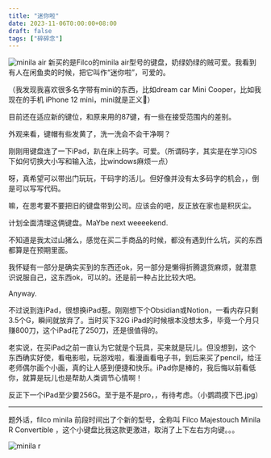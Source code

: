 ```yaml
---
title: "迷你啦"
date: 2023-11-06T0:00:00+08:00
draft: false
tags: ["碎碎念"]
---
```

![minila air](https://nic-gz-1308403500.file.myqcloud.com/gruvbox/023_minilaair_keyboard-2023-11-06-00-39-39.jpg)
新买的是Filco的minila air型号的键盘，奶绿奶绿的贼可爱。我看到有人在闲鱼卖的时候，把它叫作“迷你啦”，可爱的。


（我发现我喜欢很多名字带有mini的东西，比如dream car Mini Cooper，比如我现在的手机 iPhone 12 mini，mini就是正义👊）


目前还在适应新的键位，和原来用的87键，有一些在接受范围内的差别。

外观来看，键帽有些发黄了，洗一洗会不会干净啊？

刚刚用键盘连了一下iPad，趴在床上码字。可爱。（所谓码字，其实是在学习iOS下如何切换大小写和输入法，比windows麻烦一点）

呀，真希望可以带出门玩玩，干码字的活儿。但好像并没有太多码字的机会，，倒是可以写写代码。

嘛，在思考要不要把旧的键盘带到公司。应该会的吧，反正放在家也是积灰尘。

计划全面清理这俩键盘。MaYbe next weeeekend.

不知道是我太过山猪么，感觉在买二手商品的时候，都没有遇到什么坑，买的东西都算是在预期里面。

我怀疑有一部分是确实买到的东西还ok，另一部分是懒得折腾退货麻烦，就潜意识说服自己，这东西ok，可以的。还是前一种占比比较大吧。

Anyway.

不过说到连iPad，很想换iPad惹。刚刚想下个Obsidian或Notion，一看内存只剩3.5个G，瞬间就放弃了。当时买下32G iPad的时候根本没想太多，毕竟一个月只赚800刀，这个iPad花了250刀，还是很值得的。

老实说，在买iPad之前一直认为它就是个玩具，买来就是玩儿。但没想到，这个东西确实好使，看电影啦，玩游戏啦，看漫画看电子书，到后来买了pencil，给汪老师偶尔画个小画，真的让人感到便捷和快乐。iPad你是棒的，我后悔以前看低你，就算是玩儿也是帮助人类调节心情啊！

反正下一个iPad至少要256G。至于是不是pro，，有待考虑。（小鹦鹉摸下巴.jpg）

---

题外话，filco minila 前段时间出了个新的型号，全称叫 Filco Majestouch Minila R Convertible ，这个小键盘比我这款更激进，取消了上下左右方向键。。。
 
![minila r](https://mechanicalkeyboards.com/shop/images/products/large_FFBTR63MEAG_main.jpg)